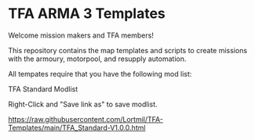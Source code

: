 # TFA ARMA 3 Templates

Welcome mission makers and TFA members!

This repository contains the map templates and scripts to create missions with the armoury, motorpool, and resupply automation.

All tempates require that you have the following mod list:

TFA Standard Modlist

Right-Click and "Save link as" to save modlist.

https://raw.githubusercontent.com/Lortmil/TFA-Templates/main/TFA_Standard-V1.0.0.html